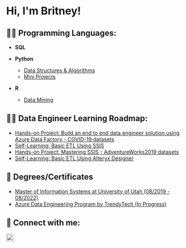 <h1>Hi, I'm Britney!</h1>

<h2> 👨‍💻 Programming Languages:</h2>

- <b>SQL</b>
- <b>Python</b>
  - [Data Structures & Algorithms](https://github.com/)
  - [Mini Projects](https://github.com/britneydang/PythonMiniProjects)
  
- <b>R</b>
  - [Data Mining](https://github.com/britneydang/DataMiningWithR)

<h2> 👨‍💻 Data Engineer Learning Roadmap:</h2>

- [Hands-on Project: Build an end to end data engineer solution using Azure Data Factory - COVID-19 datasets](https://github.com/britneydang/HandsonProject-Covid19)
- [Self-Learning: Basic ETL Using SSIS](https://github.com/britneydang/HandsonProject_SSIS)
- [Hands-on Project: Mastering SSIS - AdventureWorks2019 datasets](https://github.com/britneydang/HandsonProject_MasteringSSIS)
- [Self-Learning: Basic ETL Using Alteryx Designer](https://github.com/britneydang/HandsonProject_BasicAlteryx)

<h2> 🌱 Degrees/Certificates </h2>

- [Master of Information Systems at University of Utah (08/2019 - 08/2022)](https://eccles.utah.edu/programs/master-of-science-in-information-systems/)
- [Azure Data Engineering Program by TrendyTech (In Progress)](https://trendytech.in)

<h2> 🤳 Connect with me:</h2>

[<img align="left" alt="JoshMadakor | LinkedIn" width="22px" src="https://cdn.jsdelivr.net/npm/simple-icons@v3/icons/linkedin.svg" />][linkedin]

[linkedin]: https://www.linkedin.com/in/britney-d-93521942

<!--
**joshmadakor1/joshmadakor1** is a ✨ _special_ ✨ repository because its `README.md` (this file) appears on your GitHub profile.
